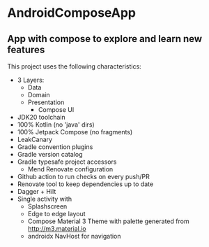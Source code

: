 # AndroidComposeApp

## App with compose to explore and learn new features

This project uses the following characteristics:

- 3 Layers: 
    - Data
    - Domain
    - Presentation
        - Compose UI
- JDK20 toolchain
- 100% Kotlin (no 'java' dirs)
- 100% Jetpack Compose (no fragments)
- LeakCanary
- Gradle convention plugins
- Gradle version catalog
- Gradle typesafe project accessors
    - Mend Renovate configuration
- Github action to run checks on every push/PR
- Renovate tool to keep dependencies up to date
- Dagger + Hilt
- Single activity with
    - Splashscreen
    - Edge to edge layout
    - Compose Material 3 Theme with palette generated from http://m3.material.io
    - androidx NavHost for navigation

